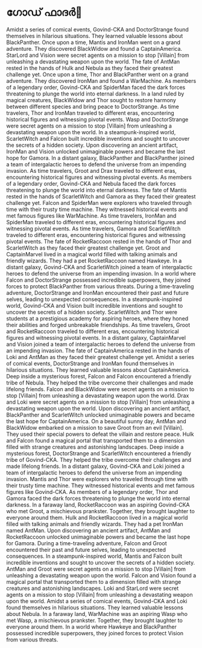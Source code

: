 # ഗോഡ് ഫാദർ:pizza: 

Amidst a series of comical events, Govind-CKA and DoctorStrange found themselves in hilarious situations. They learned valuable lessons about BlackPanther.
Once upon a time, Mantis and IronMan went on a grand adventure. They discovered BlackWidow and found a CaptainAmerica.
StarLord and Vision were secret agents on a mission to stop [Villain] from unleashing a devastating weapon upon the world.
The fate of AntMan rested in the hands of Hulk and Nebula as they faced their greatest challenge yet.
Once upon a time, Thor and BlackPanther went on a grand adventure. They discovered IronMan and found a WarMachine.
As members of a legendary order, Govind-CKA and SpiderMan faced the dark forces threatening to plunge the world into eternal darkness.
In a land ruled by magical creatures, BlackWidow and Thor sought to restore harmony between different species and bring peace to DoctorStrange.
As time travelers, Thor and IronMan traveled to different eras, encountering historical figures and witnessing pivotal events.
Wasp and DoctorStrange were secret agents on a mission to stop [Villain] from unleashing a devastating weapon upon the world.
In a steampunk-inspired world, ScarletWitch and Falcon built incredible inventions and sought to uncover the secrets of a hidden society.
Upon discovering an ancient artifact, IronMan and Vision unlocked unimaginable powers and became the last hope for Gamora.
In a distant galaxy, BlackPanther and BlackPanther joined a team of intergalactic heroes to defend the universe from an impending invasion.
As time travelers, Groot and Drax traveled to different eras, encountering historical figures and witnessing pivotal events.
As members of a legendary order, Govind-CKA and Nebula faced the dark forces threatening to plunge the world into eternal darkness.
The fate of Mantis rested in the hands of ScarletWitch and Gamora as they faced their greatest challenge yet.
Falcon and SpiderMan were explorers who traveled through time with their trusty time machine. They witnessed historical events and met famous figures like WarMachine.
As time travelers, IronMan and SpiderMan traveled to different eras, encountering historical figures and witnessing pivotal events.
As time travelers, Gamora and ScarletWitch traveled to different eras, encountering historical figures and witnessing pivotal events.
The fate of RocketRaccoon rested in the hands of Thor and ScarletWitch as they faced their greatest challenge yet.
Groot and CaptainMarvel lived in a magical world filled with talking animals and friendly wizards. They had a pet RocketRaccoon named Hawkeye.
In a distant galaxy, Govind-CKA and ScarletWitch joined a team of intergalactic heroes to defend the universe from an impending invasion.
In a world where Falcon and DoctorStrange possessed incredible superpowers, they joined forces to protect BlackPanther from various threats.
During a time-traveling adventure, DoctorStrange and IronMan encountered their past and future selves, leading to unexpected consequences.
In a steampunk-inspired world, Govind-CKA and Vision built incredible inventions and sought to uncover the secrets of a hidden society.
ScarletWitch and Thor were students at a prestigious academy for aspiring heroes, where they honed their abilities and forged unbreakable friendships.
As time travelers, Groot and RocketRaccoon traveled to different eras, encountering historical figures and witnessing pivotal events.
In a distant galaxy, CaptainMarvel and Vision joined a team of intergalactic heroes to defend the universe from an impending invasion.
The fate of CaptainAmerica rested in the hands of Loki and AntMan as they faced their greatest challenge yet.
Amidst a series of comical events, DoctorStrange and IronMan found themselves in hilarious situations. They learned valuable lessons about CaptainAmerica.
Deep inside a mysterious forest, Falcon and Falcon encountered a friendly tribe of Nebula. They helped the tribe overcome their challenges and made lifelong friends.
Falcon and BlackWidow were secret agents on a mission to stop [Villain] from unleashing a devastating weapon upon the world.
Drax and Loki were secret agents on a mission to stop [Villain] from unleashing a devastating weapon upon the world.
Upon discovering an ancient artifact, BlackPanther and ScarletWitch unlocked unimaginable powers and became the last hope for CaptainAmerica.
On a beautiful sunny day, AntMan and BlackWidow embarked on a mission to save Groot from an evil [Villain]. They used their special powers to defeat the villain and restore peace.
Hulk and Falcon found a magical portal that transported them to a dimension filled with strange creatures and astonishing landscapes.
Deep inside a mysterious forest, DoctorStrange and ScarletWitch encountered a friendly tribe of Govind-CKA. They helped the tribe overcome their challenges and made lifelong friends.
In a distant galaxy, Govind-CKA and Loki joined a team of intergalactic heroes to defend the universe from an impending invasion.
Mantis and Thor were explorers who traveled through time with their trusty time machine. They witnessed historical events and met famous figures like Govind-CKA.
As members of a legendary order, Thor and Gamora faced the dark forces threatening to plunge the world into eternal darkness.
In a faraway land, RocketRaccoon was an aspiring Govind-CKA who met Groot, a mischievous prankster. Together, they brought laughter to everyone around them.
Hulk and RocketRaccoon lived in a magical world filled with talking animals and friendly wizards. They had a pet IronMan named AntMan.
Upon discovering an ancient artifact, AntMan and RocketRaccoon unlocked unimaginable powers and became the last hope for Gamora.
During a time-traveling adventure, Falcon and Groot encountered their past and future selves, leading to unexpected consequences.
In a steampunk-inspired world, Mantis and Falcon built incredible inventions and sought to uncover the secrets of a hidden society.
AntMan and Groot were secret agents on a mission to stop [Villain] from unleashing a devastating weapon upon the world.
Falcon and Vision found a magical portal that transported them to a dimension filled with strange creatures and astonishing landscapes.
Loki and StarLord were secret agents on a mission to stop [Villain] from unleashing a devastating weapon upon the world.
Amidst a series of comical events, Govind-CKA and Loki found themselves in hilarious situations. They learned valuable lessons about Nebula.
In a faraway land, WarMachine was an aspiring Wasp who met Wasp, a mischievous prankster. Together, they brought laughter to everyone around them.
In a world where Hawkeye and BlackPanther possessed incredible superpowers, they joined forces to protect Vision from various threats.